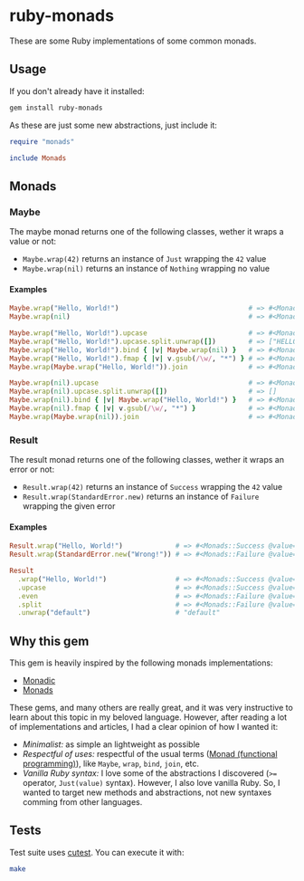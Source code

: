 # ruby-monads

These are some Ruby implementations of some common monads.

## Usage

If you don't already have it installed:

```sh
gem install ruby-monads
```

As these are just some new abstractions, just include it:

```ruby
require "monads"

include Monads
```

## Monads

### Maybe

The maybe monad returns one of the following classes, wether it wraps a value or not:

- `Maybe.wrap(42)` returns an instance of `Just` wrapping the `42` value
- `Maybe.wrap(nil)` returns an instance of `Nothing` wrapping no value

#### Examples

```ruby
Maybe.wrap("Hello, World!")                                # => #<Monads::Just @value="Hello, World!">
Maybe.wrap(nil)                                            # => #<Monads::Nothing>

Maybe.wrap("Hello, World!").upcase                         # => #<Monads::Just @value="HELLO, WORLD!">
Maybe.wrap("Hello, World!").upcase.split.unwrap([])        # => ["HELLO,", "WORLD!"]
Maybe.wrap("Hello, World!").bind { |v| Maybe.wrap(nil) }   # => #<Monads::Nothing>
Maybe.wrap("Hello, World!").fmap { |v| v.gsub(/\w/, "*") } # => #<Monads::Just @value="*****, *****!">
Maybe.wrap(Maybe.wrap("Hello, World!")).join               # => #<Monads::Just @value="Hello, World!">

Maybe.wrap(nil).upcase                                     # => #<Monads::Nothing>
Maybe.wrap(nil).upcase.split.unwrap([])                    # => []
Maybe.wrap(nil).bind { |v| Maybe.wrap("Hello, World!") }   # => #<Monads::Maybe.wrap(nil)>
Maybe.wrap(nil).fmap { |v| v.gsub(/\w/, "*") }             # => #<Monads::Nothing>
Maybe.wrap(Maybe.wrap(nil)).join                           # => #<Monads::Nothing>
```

### Result

The result monad returns one of the following classes, wether it wraps an error or not:

- `Result.wrap(42)` returns an instance of `Success` wrapping the `42` value
- `Result.wrap(StandardError.new)` returns an instance of `Failure` wrapping the given error

#### Examples

```ruby
Result.wrap("Hello, World!")             # => #<Monads::Success @value="Hello, World!">
Result.wrap(StandardError.new("Wrong!")) # => #<Monads::Failure @value=#<StandardError: Wrong!>>

Result
  .wrap("Hello, World!")                 # => #<Monads::Success @value="Hello, World!">
  .upcase                                # => #<Monads::Success @value="HELLO, WORLD!">
  .even                                  # => #<Monads::Failure @value=#<NoMethodError: undefined method `even?' for "HELLO, WORLD!":String>>
  .split                                 # => #<Monads::Failure @value=#<NoMethodError: undefined method `even?' for "HELLO, WORLD!":String>>
  .unwrap("default")                     # "default"
```

## Why this gem

This gem is heavily inspired by the following monads implementations:

- [Monadic](https://github.com/pzol/monadic)
- [Monads](https://github.com/tomstuart/monads)

These gems, and many others are really great, and it was very instructive to learn about this topic in my beloved language. However, after reading a lot of implementations and articles, I had a clear opinion of how I wanted it:

- _Minimalist:_ as simple an lightweight as possible
- _Respectful of uses:_ respectful of the usual terms ([Monad (functional programming)](https://en.wikipedia.org/wiki/Monad_(functional_programming))), like `Maybe`, `wrap`, `bind`, `join`, etc.
- _Vanilla Ruby syntax:_ I love some of the abstractions I discovered (`>=` operator, `Just(value)` syntax). However, I also love vanilla Ruby. So, I wanted to target new methods and abstractions, not new syntaxes comming from other languages.

## Tests

Test suite uses [cutest](https://github.com/djanowski/cutest). You can execute it with:

```sh
make
```
